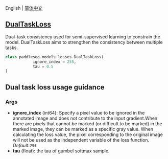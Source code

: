 English | [简体中文](DualTaskLoss_cn.md)
## [DualTaskLoss](../../../paddleseg/models/losses/gscnn_dual_task_loss.py)
Dual-task consistency used for semi-supervised learning to constrain the model. DualTaskLoss aims to strengthen the consistency between multiple tasks.

```python
class paddleseg.models.losses.DualTaskLoss(
            ignore_index = 255, 
            tau = 0.5
)
```

## Dual task  loss usage guidance

### Args
* **ignore_index** (int64): Specify a pixel value to be ignored in the annotated image
            and does not contribute to the input gradient.When there are pixels that cannot be marked (or difficult to be marked) in the marked image, they can be marked as a specific gray value. When calculating the loss value, the pixel corresponding to the original image will not be used as the independent variable of the loss function. *Default:``255``*
* **tau** (float): the tau of gumbel softmax sample.